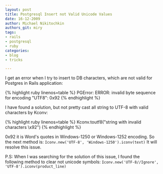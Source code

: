 ```yaml
---
layout: post
title: Postgresql Insert not Valid Unicode Values
date: 16-12-2009
author: Michael Nikitochkin
authors_git: miry
tags:
- rails
- postgresql
- ruby
categories:
- blog
- tricks

---
```


I get an error when I try to insert to DB characters, which are not valid for Postgres in Rails application:

{% highlight ruby linenos=table %}
PGError: ERROR:  invalid byte sequence for encoding "UTF8": 0x92
{% endhighlight %}

<!--cut-->

I have found a solution, but not pretty cast all string to UTF-8 with valid characters by Kconv:

{% highlight ruby linenos=table %}
Kconv.toutf8("string with invalid characters \x92")
{% endhighlight %}

0x92 it is Word's quotes in Windows-1250 or Windows-1252 encoding.
So the next method is: `Iconv.new('UTF-8', 'Windows-1250').iconv(text)` It will resolve this issue.

P.S: When I was searching for the solution of this issue, I found the following method to clear not unicode symbols: `Iconv.new('UTF-8//Ignore', 'UTF-8').iconv(product_line)`
